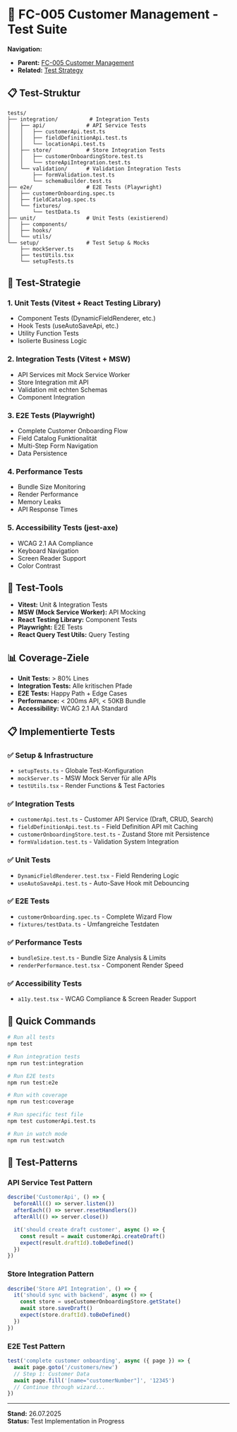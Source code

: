 # 🧪 FC-005 Customer Management - Test Suite

**Navigation:**
- **Parent:** [FC-005 Customer Management](/Users/joergstreeck/freshplan-sales-tool/docs/features/FC-005-CUSTOMER-MANAGEMENT/README.md)
- **Related:** [Test Strategy](/Users/joergstreeck/freshplan-sales-tool/docs/features/FC-005-CUSTOMER-MANAGEMENT/05-TEST-STRATEGY/README.md)

## 📋 Test-Struktur

```
tests/
├── integration/          # Integration Tests
│   ├── api/             # API Service Tests
│   │   ├── customerApi.test.ts
│   │   ├── fieldDefinitionApi.test.ts
│   │   └── locationApi.test.ts
│   ├── store/           # Store Integration Tests
│   │   ├── customerOnboardingStore.test.ts
│   │   └── storeApiIntegration.test.ts
│   └── validation/      # Validation Integration Tests
│       ├── formValidation.test.ts
│       └── schemaBuilder.test.ts
├── e2e/                 # E2E Tests (Playwright)
│   ├── customerOnboarding.spec.ts
│   ├── fieldCatalog.spec.ts
│   └── fixtures/
│       └── testData.ts
├── unit/                # Unit Tests (existierend)
│   ├── components/
│   ├── hooks/
│   └── utils/
└── setup/               # Test Setup & Mocks
    ├── mockServer.ts
    ├── testUtils.tsx
    └── setupTests.ts
```

## 🎯 Test-Strategie

### 1. **Unit Tests** (Vitest + React Testing Library)
- Component Tests (DynamicFieldRenderer, etc.)
- Hook Tests (useAutoSaveApi, etc.)
- Utility Function Tests
- Isolierte Business Logic

### 2. **Integration Tests** (Vitest + MSW)
- API Services mit Mock Service Worker
- Store Integration mit API
- Validation mit echten Schemas
- Component Integration

### 3. **E2E Tests** (Playwright)
- Complete Customer Onboarding Flow
- Field Catalog Funktionalität
- Multi-Step Form Navigation
- Data Persistence

### 4. **Performance Tests**
- Bundle Size Monitoring
- Render Performance
- Memory Leaks
- API Response Times

### 5. **Accessibility Tests** (jest-axe)
- WCAG 2.1 AA Compliance
- Keyboard Navigation
- Screen Reader Support
- Color Contrast

## 🔧 Test-Tools

- **Vitest:** Unit & Integration Tests
- **MSW (Mock Service Worker):** API Mocking
- **React Testing Library:** Component Tests
- **Playwright:** E2E Tests
- **React Query Test Utils:** Query Testing

## 📊 Coverage-Ziele

- **Unit Tests:** > 80% Lines
- **Integration Tests:** Alle kritischen Pfade
- **E2E Tests:** Happy Path + Edge Cases
- **Performance:** < 200ms API, < 50KB Bundle
- **Accessibility:** WCAG 2.1 AA Standard

## 📋 Implementierte Tests

### ✅ Setup & Infrastructure
- `setupTests.ts` - Globale Test-Konfiguration
- `mockServer.ts` - MSW Mock Server für alle APIs
- `testUtils.tsx` - Render Functions & Test Factories

### ✅ Integration Tests
- `customerApi.test.ts` - Customer API Service (Draft, CRUD, Search)
- `fieldDefinitionApi.test.ts` - Field Definition API mit Caching
- `customerOnboardingStore.test.ts` - Zustand Store mit Persistence
- `formValidation.test.ts` - Validation System Integration

### ✅ Unit Tests
- `DynamicFieldRenderer.test.tsx` - Field Rendering Logic
- `useAutoSaveApi.test.ts` - Auto-Save Hook mit Debouncing

### ✅ E2E Tests
- `customerOnboarding.spec.ts` - Complete Wizard Flow
- `fixtures/testData.ts` - Umfangreiche Testdaten

### ✅ Performance Tests
- `bundleSize.test.ts` - Bundle Size Analysis & Limits
- `renderPerformance.test.tsx` - Component Render Speed

### ✅ Accessibility Tests
- `a11y.test.tsx` - WCAG Compliance & Screen Reader Support

## 🚀 Quick Commands

```bash
# Run all tests
npm test

# Run integration tests
npm run test:integration

# Run E2E tests
npm run test:e2e

# Run with coverage
npm run test:coverage

# Run specific test file
npm test customerApi.test.ts

# Run in watch mode
npm run test:watch
```

## 📝 Test-Patterns

### API Service Test Pattern
```typescript
describe('CustomerApi', () => {
  beforeAll(() => server.listen())
  afterEach(() => server.resetHandlers())
  afterAll(() => server.close())

  it('should create draft customer', async () => {
    const result = await customerApi.createDraft()
    expect(result.draftId).toBeDefined()
  })
})
```

### Store Integration Pattern
```typescript
describe('Store API Integration', () => {
  it('should sync with backend', async () => {
    const store = useCustomerOnboardingStore.getState()
    await store.saveDraft()
    expect(store.draftId).toBeDefined()
  })
})
```

### E2E Test Pattern
```typescript
test('complete customer onboarding', async ({ page }) => {
  await page.goto('/customers/new')
  // Step 1: Customer Data
  await page.fill('[name="customerNumber"]', '12345')
  // Continue through wizard...
})
```

---

**Stand:** 26.07.2025  
**Status:** Test Implementation in Progress